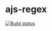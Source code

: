 # ajs-regex
[![Build status](https://ci.appveyor.com/api/projects/status/c7oe14tm14dt12lw?svg=true)](https://ci.appveyor.com/project/pugachevnv/ajs-regex)
